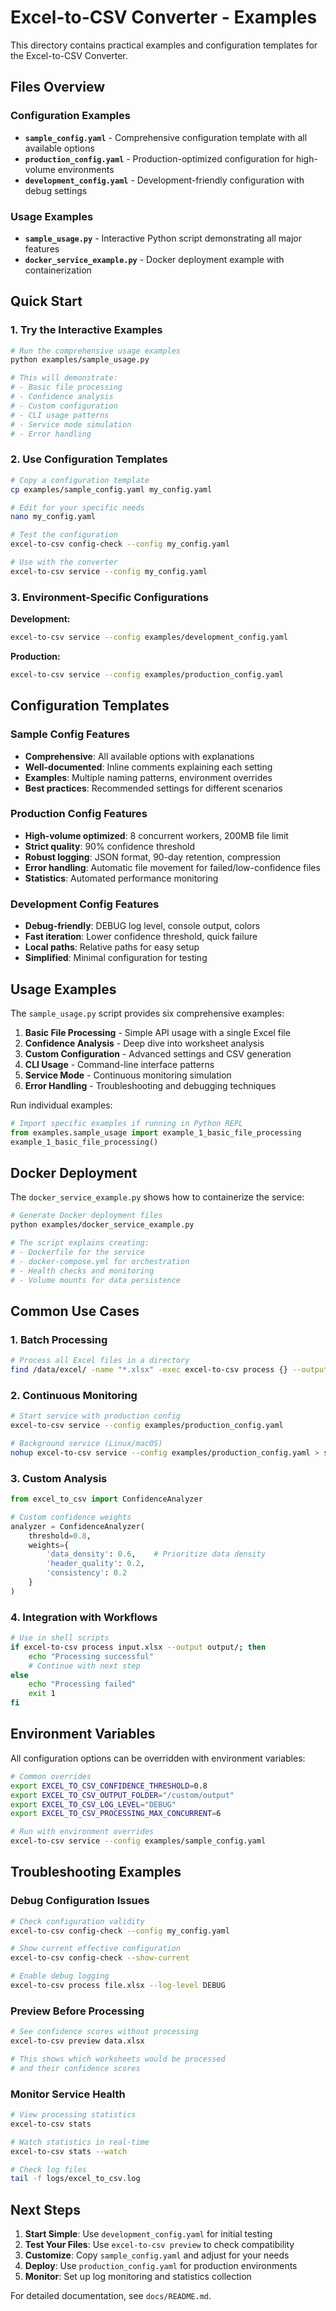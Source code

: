 # Excel-to-CSV Converter - Examples

This directory contains practical examples and configuration templates for the Excel-to-CSV Converter.

## Files Overview

### Configuration Examples

- **`sample_config.yaml`** - Comprehensive configuration template with all available options
- **`production_config.yaml`** - Production-optimized configuration for high-volume environments  
- **`development_config.yaml`** - Development-friendly configuration with debug settings

### Usage Examples

- **`sample_usage.py`** - Interactive Python script demonstrating all major features
- **`docker_service_example.py`** - Docker deployment example with containerization

## Quick Start

### 1. Try the Interactive Examples

```bash
# Run the comprehensive usage examples
python examples/sample_usage.py

# This will demonstrate:
# - Basic file processing
# - Confidence analysis
# - Custom configuration
# - CLI usage patterns
# - Service mode simulation
# - Error handling
```

### 2. Use Configuration Templates

```bash
# Copy a configuration template
cp examples/sample_config.yaml my_config.yaml

# Edit for your specific needs
nano my_config.yaml

# Test the configuration
excel-to-csv config-check --config my_config.yaml

# Use with the converter
excel-to-csv service --config my_config.yaml
```

### 3. Environment-Specific Configurations

**Development:**
```bash
excel-to-csv service --config examples/development_config.yaml
```

**Production:**
```bash
excel-to-csv service --config examples/production_config.yaml
```

## Configuration Templates

### Sample Config Features
- **Comprehensive**: All available options with explanations
- **Well-documented**: Inline comments explaining each setting
- **Examples**: Multiple naming patterns, environment overrides
- **Best practices**: Recommended settings for different scenarios

### Production Config Features
- **High-volume optimized**: 8 concurrent workers, 200MB file limit
- **Strict quality**: 90% confidence threshold
- **Robust logging**: JSON format, 90-day retention, compression
- **Error handling**: Automatic file movement for failed/low-confidence files
- **Statistics**: Automated performance monitoring

### Development Config Features
- **Debug-friendly**: DEBUG log level, console output, colors
- **Fast iteration**: Lower confidence threshold, quick failure
- **Local paths**: Relative paths for easy setup
- **Simplified**: Minimal configuration for testing

## Usage Examples

The `sample_usage.py` script provides six comprehensive examples:

1. **Basic File Processing** - Simple API usage with a single Excel file
2. **Confidence Analysis** - Deep dive into worksheet analysis
3. **Custom Configuration** - Advanced settings and CSV generation
4. **CLI Usage** - Command-line interface patterns
5. **Service Mode** - Continuous monitoring simulation
6. **Error Handling** - Troubleshooting and debugging techniques

Run individual examples:
```python
# Import specific examples if running in Python REPL
from examples.sample_usage import example_1_basic_file_processing
example_1_basic_file_processing()
```

## Docker Deployment

The `docker_service_example.py` shows how to containerize the service:

```bash
# Generate Docker deployment files
python examples/docker_service_example.py

# The script explains creating:
# - Dockerfile for the service
# - docker-compose.yml for orchestration
# - Health checks and monitoring
# - Volume mounts for data persistence
```

## Common Use Cases

### 1. Batch Processing
```bash
# Process all Excel files in a directory
find /data/excel/ -name "*.xlsx" -exec excel-to-csv process {} --output /data/csv/ \;
```

### 2. Continuous Monitoring
```bash
# Start service with production config
excel-to-csv service --config examples/production_config.yaml

# Background service (Linux/macOS)
nohup excel-to-csv service --config examples/production_config.yaml > service.log 2>&1 &
```

### 3. Custom Analysis
```python
from excel_to_csv import ConfidenceAnalyzer

# Custom confidence weights
analyzer = ConfidenceAnalyzer(
    threshold=0.8,
    weights={
        'data_density': 0.6,    # Prioritize data density
        'header_quality': 0.2,
        'consistency': 0.2
    }
)
```

### 4. Integration with Workflows
```bash
# Use in shell scripts
if excel-to-csv process input.xlsx --output output/; then
    echo "Processing successful"
    # Continue with next step
else
    echo "Processing failed"
    exit 1
fi
```

## Environment Variables

All configuration options can be overridden with environment variables:

```bash
# Common overrides
export EXCEL_TO_CSV_CONFIDENCE_THRESHOLD=0.8
export EXCEL_TO_CSV_OUTPUT_FOLDER="/custom/output"
export EXCEL_TO_CSV_LOG_LEVEL="DEBUG"
export EXCEL_TO_CSV_PROCESSING_MAX_CONCURRENT=6

# Run with environment overrides
excel-to-csv service --config examples/sample_config.yaml
```

## Troubleshooting Examples

### Debug Configuration Issues
```bash
# Check configuration validity
excel-to-csv config-check --config my_config.yaml

# Show current effective configuration
excel-to-csv config-check --show-current

# Enable debug logging
excel-to-csv process file.xlsx --log-level DEBUG
```

### Preview Before Processing
```bash
# See confidence scores without processing
excel-to-csv preview data.xlsx

# This shows which worksheets would be processed
# and their confidence scores
```

### Monitor Service Health
```bash
# View processing statistics
excel-to-csv stats

# Watch statistics in real-time
excel-to-csv stats --watch

# Check log files
tail -f logs/excel_to_csv.log
```

## Next Steps

1. **Start Simple**: Use `development_config.yaml` for initial testing
2. **Test Your Files**: Use `excel-to-csv preview` to check compatibility
3. **Customize**: Copy `sample_config.yaml` and adjust for your needs
4. **Deploy**: Use `production_config.yaml` for production environments
5. **Monitor**: Set up log monitoring and statistics collection

For detailed documentation, see `docs/README.md`.